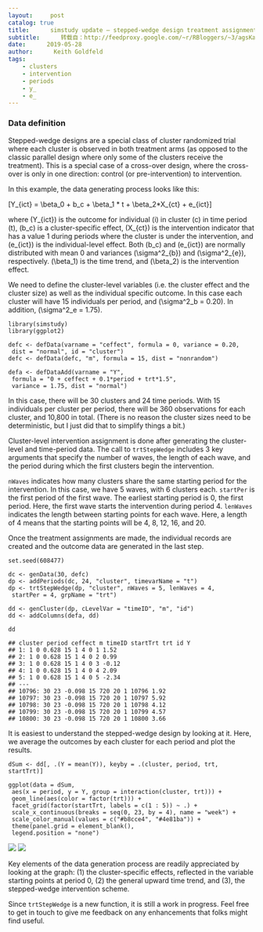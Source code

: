 ```yaml
---
layout:     post
catalog: true
title:      simstudy update – stepped-wedge design treatment assignment
subtitle:      转载自：http://feedproxy.google.com/~r/RBloggers/~3/agsKaaSqXAo/
date:      2019-05-28
author:      Keith Goldfeld
tags:
    - clusters
    - intervention
    - periods
    - y_
    - e_
---
```


### Data definition

Stepped-wedge designs are a special class of cluster randomized trial where each cluster is observed in both treatment arms (as opposed to the classic parallel design where only some of the clusters receive the treatment). This is a special case of a cross-over design, where the cross-over is only in one direction: control (or pre-intervention) to intervention.

In this example, the data generating process looks like this:

\[Y_{ict} = \beta_0 + b_c + \beta_1 * t + \beta_2*X_{ct} + e_{ict}\]

where \(Y_{ict}\) is the outcome for individual \(i\) in cluster \(c\) in time period \(t\), \(b_c\) is a cluster-specific effect, \(X_{ct}\) is the intervention indicator that has a value 1 during periods where the cluster is under the intervention, and \(e_{ict}\) is the individual-level effect. Both \(b_c\) and \(e_{ict}\) are normally distributed with mean 0 and variances \(\sigma^2_{b}\) and \(\sigma^2_{e}\), respectively. \(\beta_1\) is the time trend, and \(\beta_2\) is the intervention effect.

We need to define the cluster-level variables (i.e. the cluster effect and the cluster size) as well as the individual specific outcome. In this case each cluster will have 15 individuals per period, and \(\sigma^2_b = 0.20\). In addition, \(\sigma^2_e = 1.75\).

```
library(simstudy)
library(ggplot2)

defc <- defData(varname = "ceffect", formula = 0, variance = 0.20, 
 dist = "normal", id = "cluster")
defc <- defData(defc, "m", formula = 15, dist = "nonrandom")

defa <- defDataAdd(varname = "Y", 
 formula = "0 + ceffect + 0.1*period + trt*1.5", 
 variance = 1.75, dist = "normal")
```

In this case, there will be 30 clusters and 24 time periods. With 15 individuals per cluster per period, there will be 360 observations for each cluster, and 10,800 in total. (There is no reason the cluster sizes need to be deterministic, but I just did that to simplify things a bit.)

Cluster-level intervention assignment is done after generating the cluster-level and time-period data. The call to `trtStepWedge` includes 3 key arguments that specify the number of waves, the length of each wave, and the period during which the first clusters begin the intervention.

`nWaves` indicates how many clusters share the same starting period for the intervention. In this case, we have 5 waves, with 6 clusters each. `startPer` is the first period of the first wave. The earliest starting period is 0, the first period. Here, the first wave starts the intervention during period 4. `lenWaves` indicates the length between starting points for each wave. Here, a length of 4 means that the starting points will be 4, 8, 12, 16, and 20.

Once the treatment assignments are made, the individual records are created and the outcome data are generated in the last step.

```
set.seed(608477)

dc <- genData(30, defc)
dp <- addPeriods(dc, 24, "cluster", timevarName = "t")
dp <- trtStepWedge(dp, "cluster", nWaves = 5, lenWaves = 4, 
 startPer = 4, grpName = "trt")

dd <- genCluster(dp, cLevelVar = "timeID", "m", "id")
dd <- addColumns(defa, dd)

dd
```

```
## cluster period ceffect m timeID startTrt trt id Y
## 1: 1 0 0.628 15 1 4 0 1 1.52
## 2: 1 0 0.628 15 1 4 0 2 0.99
## 3: 1 0 0.628 15 1 4 0 3 -0.12
## 4: 1 0 0.628 15 1 4 0 4 2.09
## 5: 1 0 0.628 15 1 4 0 5 -2.34
## --- 
## 10796: 30 23 -0.098 15 720 20 1 10796 1.92
## 10797: 30 23 -0.098 15 720 20 1 10797 5.92
## 10798: 30 23 -0.098 15 720 20 1 10798 4.12
## 10799: 30 23 -0.098 15 720 20 1 10799 4.57
## 10800: 30 23 -0.098 15 720 20 1 10800 3.66
```

It is easiest to understand the stepped-wedge design by looking at it. Here, we average the outcomes by each cluster for each period and plot the results.

```
dSum <- dd[, .(Y = mean(Y)), keyby = .(cluster, period, trt, startTrt)]

ggplot(data = dSum, 
 aes(x = period, y = Y, group = interaction(cluster, trt))) +
 geom_line(aes(color = factor(trt))) +
 facet_grid(factor(startTrt, labels = c(1 : 5)) ~ .) +
 scale_x_continuous(breaks = seq(0, 23, by = 4), name = "week") +
 scale_color_manual(values = c("#b8cce4", "#4e81ba")) +
 theme(panel.grid = element_blank(),
 legend.position = "none") 
```

![](https://i1.wp.com/www.rdatagen.net/post/2019-05-28-simstudy-update-stepped-wedge-treatment-assignment.en_files/figure-html/unnamed-chunk-4-1.png?w=450&is-pending-load=1#038;ssl=1)
![](https://i1.wp.com/www.rdatagen.net/post/2019-05-28-simstudy-update-stepped-wedge-treatment-assignment.en_files/figure-html/unnamed-chunk-4-1.png?w=450&ssl=1)


Key elements of the data generation process are readily appreciated by looking at the graph: (1) the cluster-specific effects, reflected in the variable starting points at period 0, (2) the general upward time trend, and (3), the stepped-wedge intervention scheme.

Since `trtStepWedge` is a new function, it is still a work in progress. Feel free to get in touch to give me feedback on any enhancements that folks might find useful.
